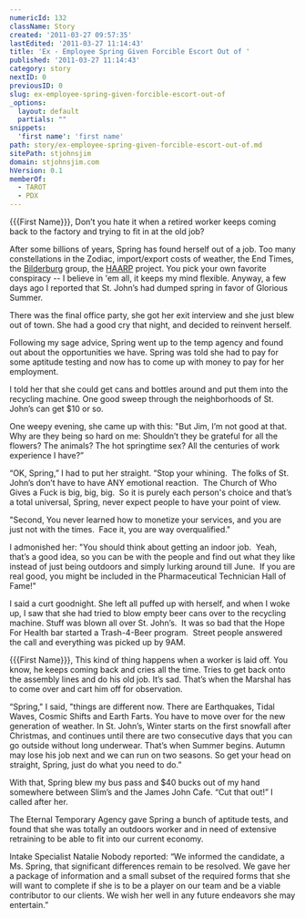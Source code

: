 ```yaml
---
numericId: 132
className: Story
created: '2011-03-27 09:57:35'
lastEdited: '2011-03-27 11:14:43'
title: 'Ex - Employee Spring Given Forcible Escort Out of '
published: '2011-03-27 11:14:43'
category: story
nextID: 0
previousID: 0
slug: ex-employee-spring-given-forcible-escort-out-of
_options:
  layout: default
  partials: ""
snippets:
  'first name': 'first name'
path: story/ex-employee-spring-given-forcible-escort-out-of.md
sitePath: stjohnsjim
domain: stjohnsjim.com
hVersion: 0.1
memberOf:
  - TAROT
  - PDX
---
```

{{{First Name}}}, Don&rsquo;t you hate it when a retired worker keeps coming back to the factory and trying to fit in at the old job?

After some billions of years, Spring has found herself out of a job. Too many constellations in the Zodiac, import/export costs of weather, the End Times, the [Bilderburg][0] group, the [HAARP][1] project. You pick your own favorite conspiracy -- I believe in 'em all, it keeps my mind flexible. Anyway, a few days ago I reported that&nbsp;St. John&rsquo;s had dumped spring in favor of Glorious Summer.

There was the final office party, she got her exit interview and she just blew out of town. She had a good cry that night, and decided to reinvent herself.

Following my sage advice, Spring went up to the temp agency and found out about the opportunities we have. Spring was told she had to pay for some aptitude testing and now has to come up with money to pay for her employment.

I told her that she could get cans and bottles around and put them into the recycling machine. One good sweep through the neighborhoods of St. John&rsquo;s can get $10 or so.

One weepy evening, she came up with this: &quot;But Jim, I&rsquo;m not good at that. Why are they being so hard on me: Shouldn&rsquo;t they be grateful for all the flowers? The animals? The hot springtime sex? All the centuries of work experience I have?&rdquo;

&ldquo;OK, Spring,&rdquo; I had to put her straight. &ldquo;Stop your whining. &nbsp;The folks of St. John&rsquo;s don&rsquo;t have to have ANY emotional reaction. &nbsp;The Church of Who Gives a Fuck is big, big, big. &nbsp;So it is purely each person's choice and that&rsquo;s a total universal, Spring, never expect people to have your point of view.

&quot;Second, You never learned how to monetize your services, and you are just not with the times. &nbsp;Face it, you are way overqualified.&quot;

I admonished her: &quot;You should think about getting an indoor job. &nbsp;Yeah, that&rsquo;s a good idea, so you can be with the people and find out what they like instead of just being outdoors and simply lurking around till June. &nbsp;If you are real good, you might be included in the Pharmaceutical Technician Hall of Fame!&quot;

I said a curt goodnight. She left all puffed up with herself, and when I woke up, I saw that she had tried to blow empty beer cans over to the recycling machine. Stuff was blown all over St. John&rsquo;s. &nbsp;It was so bad that the Hope For Health bar started a Trash-4-Beer program. &nbsp;Street people answered the call and everything was picked up by 9AM.

{{{First Name}}}, This kind of thing happens when a worker is laid off. You know, he keeps coming back and cries all the time. Tries to get back onto the assembly lines and do his old job. It&rsquo;s sad. That&rsquo;s when the Marshal has to come over and cart him off for observation.

&ldquo;Spring,&quot; I said, &quot;things are different now. There are Earthquakes, Tidal Waves, Cosmic Shifts and Earth Farts. You have to move over for the new generation of weather. In St. John&rsquo;s, Winter starts on the first snowfall after Christmas, and continues until there are two consecutive days that you can go outside without long underwear. That&rsquo;s when Summer begins. Autumn may lose his job next and we can run on two seasons. So get your head on straight, Spring, just do what you need to do.&rdquo;

With that, Spring blew my bus pass and $40 bucks out of my hand somewhere between Slim&rsquo;s and the James John Cafe. &ldquo;Cut that out!&rdquo; I called after her.

The Eternal Temporary Agency gave Spring a bunch of aptitude tests, and found that she was totally an outdoors worker and in need of extensive retraining to be able to fit into our current economy.

Intake Specialist Natalie Nobody reported: &ldquo;We informed the candidate, a Ms. Spring, that significant differences remain to be resolved. We gave her a package of information and a small subset of the required forms that she will want to complete if she is to be a player on our team and be a viable contributor to our clients. We wish her well in any future endeavors she may entertain.&rdquo;&nbsp;

[0]: http://www.google.com/search?rls=en&amp;q=bilderberg.org&amp;ie=UTF-8&amp;oe=UTF-8
[1]: http://www.google.com/search?rls=en&amp;q=haarp&amp;ie=UTF-8&amp;oe=UTF-8